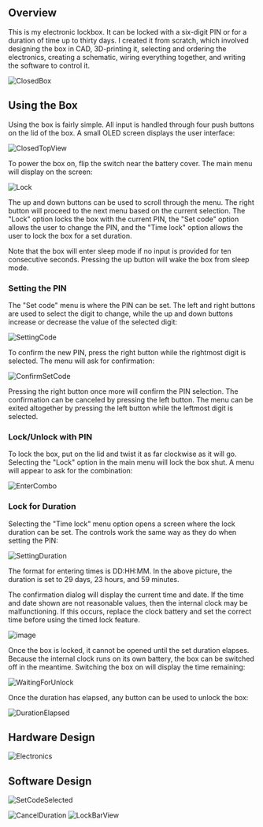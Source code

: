## Overview
This is my electronic lockbox. It can be locked with a six-digit PIN or for a duration of time up to thirty days. I created it from scratch, which involved designing the box in CAD, 3D-printing it, selecting and ordering the electronics, creating a schematic, wiring everything together, and writing the software to control it.

![ClosedBox](https://user-images.githubusercontent.com/78624384/130335036-70e5ead1-01f4-411a-b8d2-1a44e0405642.jpg)

## Using the Box

Using the box is fairly simple. All input is handled through four push buttons on the lid of the box. A small OLED screen displays the user interface:

![ClosedTopView](https://user-images.githubusercontent.com/78624384/130335012-82422aaf-362e-4152-a55d-eac48bf4cc3b.jpg)

To power the box on, flip the switch near the battery cover. The main menu will display on the screen:

![Lock](https://user-images.githubusercontent.com/78624384/130335018-c6594899-b65f-4ad4-99f3-3a45ca9ca7d8.jpg)

The up and down buttons can be used to scroll through the menu. The right button will proceed to the next menu based on the current selection. The "Lock" option locks the box with the current PIN, the "Set code" option allows the user to change the PIN, and the "Time lock" option allows the user to lock the box for a set duration.

Note that the box will enter sleep mode if no input is provided for ten consecutive seconds. Pressing the up button will wake the box from sleep mode.

### Setting the PIN

The "Set code" menu is where the PIN can be set. The left and right buttons are used to select the digit to change, while the up and down buttons increase or decrease the value of the selected digit:

![SettingCode](https://user-images.githubusercontent.com/78624384/130335023-a905079a-68f1-424b-8d43-7c3a4ea1e08b.jpg)

To confirm the new PIN, press the right button while the rightmost digit is selected. The menu will ask for confirmation:

![ConfirmSetCode](https://user-images.githubusercontent.com/78624384/130335025-570d0831-2f9b-4d3d-9369-8a991d7d6f15.jpg)

Pressing the right button once more will confirm the PIN selection. The confirmation can be canceled by pressing the left button. The menu can be exited altogether by pressing the left button while the leftmost digit is selected.

### Lock/Unlock with PIN

To lock the box, put on the lid and twist it as far clockwise as it will go. Selecting the "Lock" option in the main menu will lock the box shut. A menu will appear to ask for the combination:

![EnterCombo](https://user-images.githubusercontent.com/78624384/130336484-8d648e99-45c5-4575-a8a8-a682f4db3f5a.png)

### Lock for Duration

Selecting the "Time lock" menu option opens a screen where the lock duration can be set. The controls work the same way as they do when setting the PIN:

![SettingDuration](https://user-images.githubusercontent.com/78624384/130335027-55a37b77-cbac-4e32-a3e8-c0f3890a7314.jpg)

The format for entering times is DD:HH:MM. In the above picture, the duration is set to 29 days, 23 hours, and 59 minutes. 

The confirmation dialog will display the current time and date. If the time and date shown are not reasonable values, then the internal clock may be malfunctioning. If this occurs, replace the clock battery and set the correct time before using the timed lock feature.

![image](https://user-images.githubusercontent.com/78624384/130336511-4cf2949d-153d-4177-8b79-dfe0b78f0ffe.png)

Once the box is locked, it cannot be opened until the set duration elapses. Because the internal clock runs on its own battery, the box can be switched off in the meantime. Switching the box on will display the time remaining:

![WaitingForUnlock](https://user-images.githubusercontent.com/78624384/130335031-e44edff8-4b3a-4a72-b40a-da81d46a55dc.jpg)

Once the duration has elapsed, any button can be used to unlock the box:

![DurationElapsed](https://user-images.githubusercontent.com/78624384/130335033-2ad136a8-4e8c-43bf-bc7a-3cdf2c5090c4.jpg)





## Hardware Design

![Electronics](https://user-images.githubusercontent.com/78624384/130335014-18b24654-9e1d-4452-9a5e-bfba166d5159.jpg)

## Software Design

![SetCodeSelected](https://user-images.githubusercontent.com/78624384/130335020-a2a1fc08-120e-4073-b3c1-1ce83627e544.jpg)

![CancelDuration](https://user-images.githubusercontent.com/78624384/130335029-305bcce7-a275-47a3-9a3e-57cfd631121d.jpg)
![LockBarView](https://user-images.githubusercontent.com/78624384/130335034-6e1d0bf2-7da5-499a-82f4-35ea5f4eed74.jpg)







